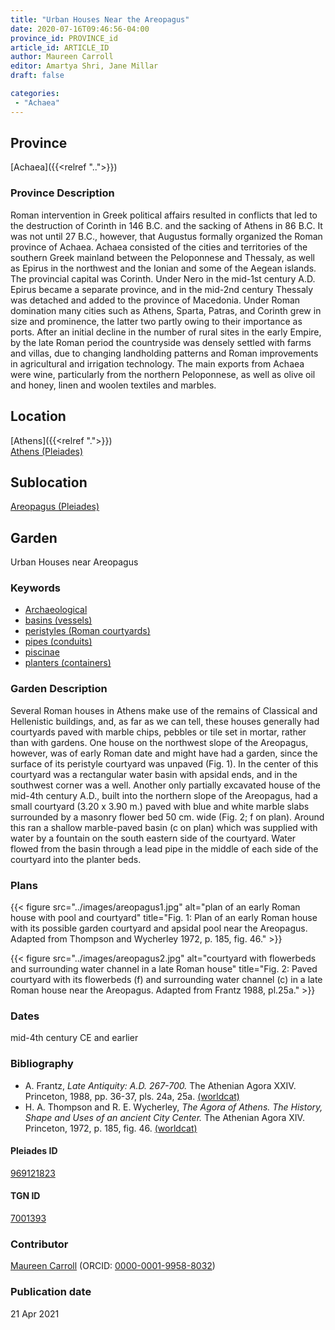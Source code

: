 ```yaml
---
title: "Urban Houses Near the Areopagus"
date: 2020-07-16T09:46:56-04:00
province_id: PROVINCE_id
article_id: ARTICLE_ID
author: Maureen Carroll
editor: Amartya Shri, Jane Millar
draft: false

categories:
 - "Achaea"
---
```


## Province

[Achaea]({{<relref "..">}})

### Province Description

Roman intervention in Greek political affairs resulted in conflicts that led to the destruction of Corinth in 146 B.C. and the sacking of Athens in 86 B.C. It was not until 27 B.C., however, that Augustus formally organized the Roman province of Achaea. Achaea consisted of the cities and territories of the southern Greek mainland between the Peloponnese and Thessaly, as well as Epirus in the northwest and the Ionian and some of the Aegean islands.
The provincial capital was Corinth. Under Nero in the mid-1st century A.D. Epirus became a separate province, and in the mid-2nd century Thessaly was detached and added to the province of Macedonia. Under Roman domination many cities such as Athens, Sparta, Patras, and Corinth grew in size and prominence, the latter two partly owing to their importance as ports.  After an initial decline in the number of rural sites in the early Empire, by the late Roman period the countryside was densely settled with farms and villas, due to changing landholding patterns and Roman improvements in agricultural and irrigation technology. The main exports from Achaea were wine, particularly from the northern Peloponnese, as well as olive oil and honey, linen and woolen textiles and marbles.


## Location

[Athens]({{<relref ".">}}) \
[Athens (Pleiades)](https://pleiades.stoa.org/places/579885)

<!--### Location Description-->

<!-- LEAVE THIS BLANK FOR NOW -->

## Sublocation

[Areopagus (Pleiades)](https://pleiades.stoa.org/places/969121823)

<!--### Sublocation Description-->

<!-- DESCRIPTION -->

## Garden

Urban Houses near Areopagus

### Keywords

- [Archaeological](#)
- [basins (vessels)](http://vocab.getty.edu/page/aat/300045614)
- [peristyles (Roman courtyards)](http://vocab.getty.edu/page/aat/300080971)
- [pipes (conduits)](http://vocab.getty.edu/page/aat/300014662)
- [piscinae](http://vocab.getty.edu/page/aat/300375619)
- [planters (containers)](http://vocab.getty.edu/page/aat/300237566)

### Garden Description

Several Roman houses in Athens make use of the remains of Classical and Hellenistic buildings, and, as far as we can tell, these houses generally had courtyards paved with marble chips, pebbles or tile set in mortar, rather than with gardens.  One house on the northwest slope of the Areopagus, however, was of early Roman date and might have had a garden, since the surface of its peristyle courtyard was unpaved (Fig. 1).  In the center of this courtyard was a rectangular water basin with apsidal ends, and in the southwest corner was a well.
Another only partially excavated house of the mid-4th century A.D., built into the northern slope of the Areopagus, had a small courtyard (3.20 x 3.90 m.) paved with blue and white marble slabs surrounded by a masonry flower bed 50 cm. wide (Fig. 2; f on plan).  Around this ran a shallow marble-paved basin (c on plan) which was supplied with water by a fountain on the south eastern side of the courtyard.  Water flowed from the basin through a lead pipe in the middle of each side of the courtyard into the planter beds.

<!--### Maps-->

<!--
{{< figure src="../images/image_name.ext" alt="alt_text" title="CAPTION" >}}
-->

### Plans
{{< figure src="../images/areopagus1.jpg" alt="plan of an early Roman house with pool and courtyard" title="Fig. 1:  Plan of an early Roman house with its possible garden courtyard and apsidal pool near the Areopagus. Adapted from Thompson and Wycherley 1972, p. 185, fig. 46." >}}

{{< figure src="../images/areopagus2.jpg" alt="courtyard with flowerbeds and surrounding water channel in a late Roman house" title="Fig. 2:  Paved courtyard with its flowerbeds (f) and surrounding water channel (c) in a late Roman house near the Areopagus. Adapted from Frantz 1988, pl.25a." >}}

### Dates

mid-4th century CE and earlier

### Bibliography

* A. Frantz, *Late Antiquity: A.D. 267-700.* The Athenian Agora XXIV. Princeton, 1988, pp. 36-37, pls. 24a, 25a. [(worldcat)](http://www.worldcat.org/oclc/63179976)
* H. A. Thompson and R. E. Wycherley, *The Agora of Athens. The History, Shape and Uses of an ancient City Center.* The Athenian Agora XIV. Princeton, 1972, p. 185, fig. 46. [(worldcat)](http://www.worldcat.org/oclc/805087483)

<!--#### Periodo ID-->

<!-- [PERIODO_ID](https://pleiades.stoa.org/places/PLEIADES_ID) -->

#### Pleiades ID

[969121823](https://pleiades.stoa.org/places/969121823)

#### TGN ID

[7001393](http://vocab.getty.edu/page/tgn/7001393)

### Contributor

[Maureen Carroll](link) (ORCID: [0000-0001-9958-8032](https://orcid.org/0000-0001-9958-8032))  

### Publication date


21 Apr 2021

<!--### Related articles-->

<!-- Links to other related articles. Leave blank for now -->